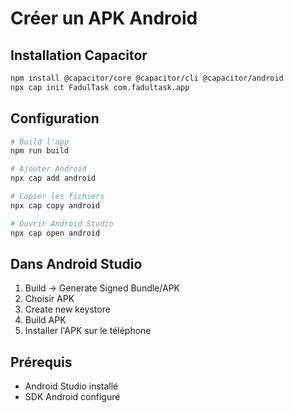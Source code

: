 # Créer un APK Android

## Installation Capacitor
```bash
npm install @capacitor/core @capacitor/cli @capacitor/android
npx cap init FadulTask com.fadultask.app
```

## Configuration
```bash
# Build l'app
npm run build

# Ajouter Android
npx cap add android

# Copier les fichiers
npx cap copy android

# Ouvrir Android Studio
npx cap open android
```

## Dans Android Studio
1. Build → Generate Signed Bundle/APK
2. Choisir APK
3. Create new keystore
4. Build APK
5. Installer l'APK sur le téléphone

## Prérequis
- Android Studio installé
- SDK Android configuré